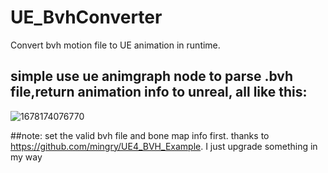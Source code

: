 # UE_BvhConverter
Convert bvh motion file to UE animation in runtime.

## simple use ue animgraph node to parse .bvh file,return animation info to unreal, all like this:
![1678174076770](https://user-images.githubusercontent.com/3448042/223353112-416d6879-5782-4369-aa49-4cabe9cbcb96.png)

##note: set the valid bvh file and bone map info first.
thanks to https://github.com/mingry/UE4_BVH_Example. I just upgrade something in my way
